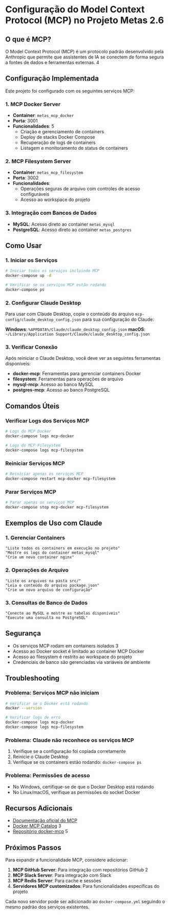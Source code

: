 # Configuração do Model Context Protocol (MCP) no Projeto Metas 2.6

## O que é MCP?

O Model Context Protocol (MCP) é um protocolo padrão desenvolvido pela Anthropic que permite que assistentes de IA se conectem de forma segura a fontes de dados e ferramentas externas. <mcreference link="https://www.docker.com/blog/the-model-context-protocol-simplifying-building-ai-apps-with-anthropic-claude-desktop-and-docker/" index="4">4</mcreference>

## Configuração Implementada

Este projeto foi configurado com os seguintes serviços MCP:

### 1. MCP Docker Server
- **Container**: `metas_mcp_docker`
- **Porta**: 3001
- **Funcionalidades**: <mcreference link="https://github.com/QuantGeekDev/docker-mcp" index="5">5</mcreference>
  - Criação e gerenciamento de containers
  - Deploy de stacks Docker Compose
  - Recuperação de logs de containers
  - Listagem e monitoramento de status de containers

### 2. MCP Filesystem Server
- **Container**: `metas_mcp_filesystem`
- **Porta**: 3002
- **Funcionalidades**:
  - Operações seguras de arquivo com controles de acesso configuráveis
  - Acesso ao workspace do projeto

### 3. Integração com Bancos de Dados
- **MySQL**: Acesso direto ao container `metas_mysql`
- **PostgreSQL**: Acesso direto ao container `metas_postgres`

## Como Usar

### 1. Iniciar os Serviços

```bash
# Iniciar todos os serviços incluindo MCP
docker-compose up -d

# Verificar se os serviços MCP estão rodando
docker-compose ps
```

### 2. Configurar Claude Desktop

Para usar com Claude Desktop, copie o conteúdo do arquivo `mcp-config/claude_desktop_config.json` para sua configuração do Claude:

**Windows**: `%APPDATA%/Claude/claude_desktop_config.json`
**macOS**: `~/Library/Application Support/Claude/claude_desktop_config.json`

### 3. Verificar Conexão

Após reiniciar o Claude Desktop, você deve ver as seguintes ferramentas disponíveis:

- **docker-mcp**: Ferramentas para gerenciar containers Docker
- **filesystem**: Ferramentas para operações de arquivo
- **mysql-mcp**: Acesso ao banco MySQL
- **postgres-mcp**: Acesso ao banco PostgreSQL

## Comandos Úteis

### Verificar Logs dos Serviços MCP

```bash
# Logs do MCP Docker
docker-compose logs mcp-docker

# Logs do MCP Filesystem
docker-compose logs mcp-filesystem
```

### Reiniciar Serviços MCP

```bash
# Reiniciar apenas os serviços MCP
docker-compose restart mcp-docker mcp-filesystem
```

### Parar Serviços MCP

```bash
# Parar apenas os serviços MCP
docker-compose stop mcp-docker mcp-filesystem
```

## Exemplos de Uso com Claude

### 1. Gerenciar Containers
```
"Liste todos os containers em execução no projeto"
"Mostre os logs do container metas_mysql"
"Crie um novo container nginx"
```

### 2. Operações de Arquivo
```
"Liste os arquivos na pasta src/"
"Leia o conteúdo do arquivo package.json"
"Crie um novo arquivo de configuração"
```

### 3. Consultas de Banco de Dados
```
"Conecte ao MySQL e mostre as tabelas disponíveis"
"Execute uma consulta no PostgreSQL"
```

## Segurança

- Os serviços MCP rodam em containers isolados <mcreference link="https://www.docker.com/blog/announcing-docker-mcp-catalog-and-toolkit-beta/" index="3">3</mcreference>
- Acesso ao Docker socket é limitado ao container MCP Docker
- Acesso ao filesystem é restrito ao workspace do projeto
- Credenciais de banco são gerenciadas via variáveis de ambiente

## Troubleshooting

### Problema: Serviços MCP não iniciam
```bash
# Verificar se o Docker está rodando
docker --version

# Verificar logs de erro
docker-compose logs mcp-docker
docker-compose logs mcp-filesystem
```

### Problema: Claude não reconhece os serviços MCP
1. Verifique se a configuração foi copiada corretamente
2. Reinicie o Claude Desktop
3. Verifique se os containers estão rodando: `docker-compose ps`

### Problema: Permissões de acesso
- No Windows, certifique-se de que o Docker Desktop está rodando
- No Linux/macOS, verifique as permissões do socket Docker

## Recursos Adicionais

- [Documentação oficial do MCP](https://modelcontextprotocol.io/)
- [Docker MCP Catalog](https://hub.docker.com/search?q=mcp) <mcreference link="https://www.docker.com/blog/announcing-docker-mcp-catalog-and-toolkit-beta/" index="3">3</mcreference>
- [Repositório docker-mcp](https://github.com/QuantGeekDev/docker-mcp) <mcreference link="https://github.com/QuantGeekDev/docker-mcp" index="5">5</mcreference>

## Próximos Passos

Para expandir a funcionalidade MCP, considere adicionar:

1. **MCP GitHub Server**: Para integração com repositórios GitHub <mcreference link="https://dev.to/aws/running-model-context-protocol-mcp-servers-on-containers-using-finch-kj8" index="2">2</mcreference>
2. **MCP Slack Server**: Para integração com Slack
3. **MCP Redis Server**: Para cache e sessões
4. **Servidores MCP customizados**: Para funcionalidades específicas do projeto

Cada novo servidor pode ser adicionado ao `docker-compose.yml` seguindo o mesmo padrão dos serviços existentes.